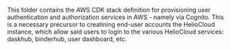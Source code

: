 This folder contains the AWS CDK stack definition for provisioning user authentication and authorization services in AWS - namely via Cognito. This is a necessary precursor to creatining end-user accounts the HelioCloud instance, which allow said users to login to the various HelioCloud services:  daskhub, binderhub,  user dashboard, etc. 
